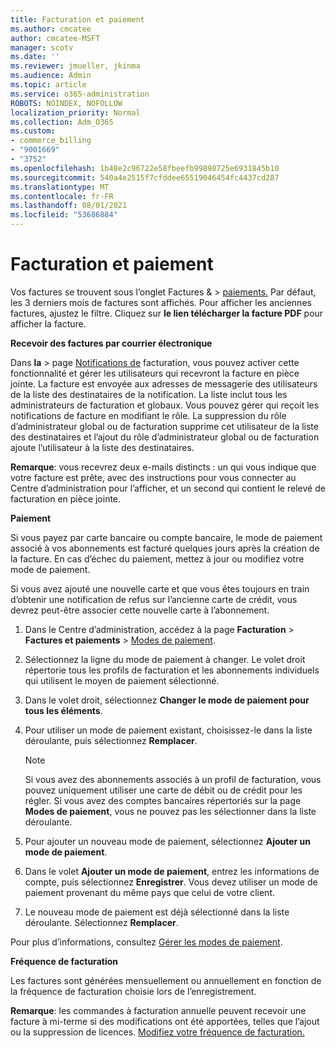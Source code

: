 ```yaml
---
title: Facturation et paiement
ms.author: cmcatee
author: cmcatee-MSFT
manager: scotv
ms.date: ''
ms.reviewer: jmueller, jkinma
ms.audience: Admin
ms.topic: article
ms.service: o365-administration
ROBOTS: NOINDEX, NOFOLLOW
localization_priority: Normal
ms.collection: Adm_O365
ms.custom:
- commerce_billing
- "9001669"
- "3752"
ms.openlocfilehash: 1b48e2c96722e58fbeefb99898725e6931845b10
ms.sourcegitcommit: 540a4e2515f7cfddee65519046454fc4437cd287
ms.translationtype: MT
ms.contentlocale: fr-FR
ms.lasthandoff: 08/01/2021
ms.locfileid: "53686884"
---
```

# <a name="billing-and-payment"></a>Facturation et paiement

Vos factures se trouvent sous l’onglet Factures &  >  [paiements.](https://go.microsoft.com/fwlink/p/?linkid=848039)  Par défaut, les 3 derniers mois de factures sont affichés.  Pour afficher les anciennes factures, ajustez le filtre.  Cliquez sur **le lien télécharger la facture PDF** pour afficher la facture.

**Recevoir des factures par courrier électronique**

Dans **la**  >  page [Notifications de](https://go.microsoft.com/fwlink/p/?linkid=853212) facturation,  vous pouvez activer cette fonctionnalité et gérer les utilisateurs qui recevront la facture en pièce jointe. La facture est envoyée aux adresses de messagerie des utilisateurs de la liste des destinataires de la notification. La liste inclut tous les administrateurs de facturation et globaux.  Vous pouvez gérer qui reçoit les notifications de facture en modifiant le rôle.  La suppression du rôle d’administrateur global ou de facturation supprime cet utilisateur de la liste des destinataires et l’ajout du rôle d’administrateur global ou de facturation ajoute l’utilisateur à la liste des destinataires.

**Remarque**: vous recevrez deux e-mails distincts : un qui vous indique que votre facture est prête, avec des instructions pour vous connecter au Centre d’administration pour l’afficher, et un second qui contient le relevé de facturation en pièce jointe.

**Paiement**

Si vous payez par carte bancaire ou compte bancaire, le mode de paiement associé à vos abonnements est facturé quelques jours après la création de la facture. En cas d’échec du paiement, mettez à jour ou modifiez votre mode de paiement.

Si vous avez ajouté une nouvelle carte et que vous êtes toujours en train d’obtenir une notification de refus sur l’ancienne carte de crédit, vous devrez peut-être associer cette nouvelle carte à l’abonnement.

1. Dans le Centre d’administration, accédez à la page **Facturation** > **Factures et paiements** > [Modes de paiement](https://go.microsoft.com/fwlink/p/?linkid=2018806).

2. Sélectionnez la ligne du mode de paiement à changer. Le volet droit répertorie tous les profils de facturation et les abonnements individuels qui utilisent le moyen de paiement sélectionné.

3. Dans le volet droit, sélectionnez **Changer le mode de paiement pour tous les éléments**.

4. Pour utiliser un mode de paiement existant, choisissez-le dans la liste déroulante, puis sélectionnez **Remplacer**.

    > [!NOTE]
    > Si vous avez des abonnements associés à un profil de facturation, vous pouvez uniquement utiliser une carte de débit ou de crédit pour les régler. Si vous avez des comptes bancaires répertoriés sur la page **Modes de paiement**, vous ne pouvez pas les sélectionner dans la liste déroulante.

5. Pour ajouter un nouveau mode de paiement, sélectionnez **Ajouter un mode de paiement**.

6. Dans le volet **Ajouter un mode de paiement**, entrez les informations de compte, puis sélectionnez **Enregistrer**. Vous devez utiliser un mode de paiement provenant du même pays que celui de votre client.

7. Le nouveau mode de paiement est déjà sélectionné dans la liste déroulante. Sélectionnez **Remplacer**.

Pour plus d’informations, consultez [Gérer les modes de paiement](/microsoft-365/commerce/billing-and-payments/manage-payment-methods).

**Fréquence de facturation**

Les factures sont générées mensuellement ou annuellement en fonction de la fréquence de facturation choisie lors de l’enregistrement.  

**Remarque**: les commandes à facturation annuelle peuvent recevoir une facture à mi-terme si des modifications ont été apportées, telles que l’ajout ou la suppression de licences. [Modifiez votre fréquence de facturation.](/microsoft-365/commerce/billing-and-payments/change-payment-frequency)
